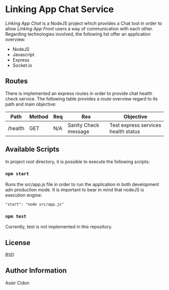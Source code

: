 # Linking App Chat Service

_Linking App Chat_ is a NodeJS project which provides a Chat tool in order to allow _Linking App Front_ users a way of communication with each other. Regarding technologies involved, the following list offer an application overview:

- NodeJS
- Javascript
- Express
- Socket.io

## Routes

There is implemented an express routes in order to provide chat health check service. The following table provides a route overview regard to its path and main objective:

| Path    | Method | Req | Res                  | Objective                           |
| ------- | ------ | --- | -------------------- | ----------------------------------- |
| /health | GET    | N/A | Sanity Check message | Test express services health status |

## Available Scripts

In project root directory, it is possible to execute the following scripts:

### `npm start`

Runs the src/app.js file in order to run the application in both development adn production mode. It is important to bear in mind that nodeJS is execution engine:

```
"start": "node src/app.js"
```

### `npm test`

Currently, test is not implemented in this repository. 

## License

BSD

## Author Information

Asier Cidon
